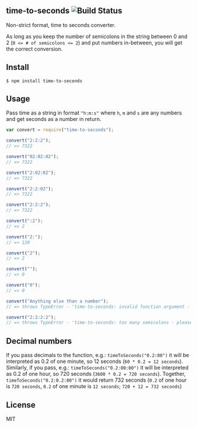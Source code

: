 ## time-to-seconds ![Build Status](https://travis-ci.com/matzar/time-to-seconds.svg?branch=master)

Non-strict format, time to seconds converter.

As long as you keep the number of semicolons in the string between 0 and 2 (`0 <= # of semicolons <= 2`) and put numbers in-between,
you will get the correct conversion.

## Install

```
$ npm install time-to-seconds
```

## Usage

Pass time as a string in format `"h:m:s"` where `h`, `m` and `s` are any numbers and get seconds as a number in return.

```js
var convert = require("time-to-seconds");

convert("2:2:2");
// => 7322

convert("02:02:02");
// => 7322

convert("2:02:02");
// => 7322

convert("2:2:02");
// => 7322

convert("2:2:2");
// => 7322

convert(":2");
// => 2

convert("2:");
// => 120

convert("2");
// => 2

convert("");
// => 0

convert("0");
// => 0

convert("Anything else than a number");
// => throws TypeError - 'time-to-seconds: invalid function argument - please check if argument format is "number" or "number:number" or "number:number:number"'

convert("2:2:2:2");
// => throws TypeError - 'time-to-seconds: too many semicolons - please check if argument format is "number" or "number:number" or "number:number:number"'
```

## Decimal numbers

If you pass decimals to the function, e.g.: `timeToSeconds("0.2:00")` it will be interpreted as 0.2 of one minute, so 12 seconds (`60 * 0.2 = 12 seconds`).
Similarly, if you pass, e.g.: `timeToSeconds("0.2:00:00")` it will be interpreted as 0.2 of one hour, so 720 seconds (`3600 * 0.2 = 720 seconds`).
Together, `timeToSeconds("0.2:0.2:00")` it would return 732 seconds (`0.2` of one hour is `720 seconds`, `0.2` of one minute is `12 seconds`; `720 + 12 = 732 seconds`)

## License

MIT
